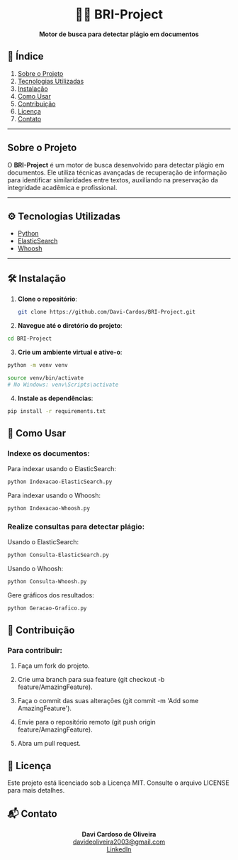 <div align="center">
  <h1>🕵️‍♂️ BRI-Project</h1>
  <p><strong>Motor de busca para detectar plágio em documentos</strong></p>
</div>

## 📑 Índice

1. [Sobre o Projeto](#sobre-o-projeto)
2. [Tecnologias Utilizadas](#tecnologias-utilizadas)
3. [Instalação](#instalação)
4. [Como Usar](#como-usar)
5. [Contribuição](#contribuição)
6. [Licença](#licença)
7. [Contato](#contato)

---

## Sobre o Projeto

O **BRI-Project** é um motor de busca desenvolvido para detectar plágio em documentos. Ele utiliza técnicas avançadas de recuperação de informação para identificar similaridades entre textos, auxiliando na preservação da integridade acadêmica e profissional.

---

## ⚙️ Tecnologias Utilizadas

<ul>
  <li><a href="https://www.python.org/" target="_blank">Python</a></li>
  <li><a href="https://www.elastic.co/elasticsearch/" target="_blank">ElasticSearch</a></li>
  <li><a href="https://whoosh.readthedocs.io/en/latest/" target="_blank">Whoosh</a></li>
</ul>

---

## 🛠️ Instalação

1. **Clone o repositório**:

   ```bash
   git clone https://github.com/Davi-Cardos/BRI-Project.git

2. **Navegue até o diretório do projeto**:

  ```bash
  cd BRI-Project
```
3. **Crie um ambiente virtual e ative-o**:

  ```bash
python -m venv venv
```
```bash
source venv/bin/activate
# No Windows: venv\Scripts\activate
```
4. **Instale as dependências**:

```bash
pip install -r requirements.txt
```

## 🚀 Como Usar
### Indexe os documentos:

Para indexar usando o ElasticSearch:
```bash
python Indexacao-ElasticSearch.py
```

Para indexar usando o Whoosh:
```bash
python Indexacao-Whoosh.py
```

### Realize consultas para detectar plágio:

Usando o ElasticSearch:
```bash
python Consulta-ElasticSearch.py
```

Usando o Whoosh:
```bash
python Consulta-Whoosh.py
```

Gere gráficos dos resultados:

```bash
python Geracao-Grafico.py
```
## 🤝 Contribuição 
### Para contribuir:

1. Faça um fork do projeto.
   
2. Crie uma branch para sua feature (git checkout -b feature/AmazingFeature).
   
3. Faça o commit das suas alterações (git commit -m 'Add some AmazingFeature').
   
4. Envie para o repositório remoto (git push origin feature/AmazingFeature).

5. Abra um pull request.
   
## 📜 Licença
Este projeto está licenciado sob a Licença MIT. Consulte o arquivo LICENSE para mais detalhes.

## 📬 Contato
<div align="center"> <strong>Davi Cardoso de Oliveira</strong><br> <a href="davideoliveira2003@gmail.com">davideoliveira2003@gmail.com</a><br> <a href="https://www.linkedin.com/in/davi-cardoso-874417331/" target="_blank">LinkedIn</a> </div> 
